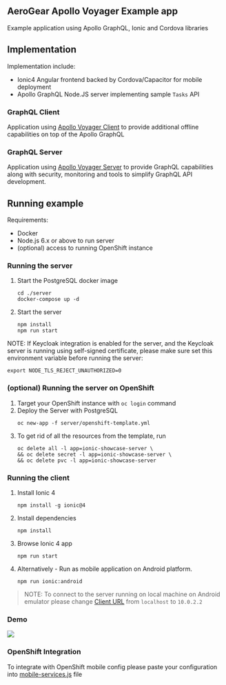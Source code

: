 ## AeroGear Apollo Voyager Example app

Example application using Apollo GraphQL, Ionic and Cordova libraries

## Implementation

Implementation include:

- Ionic4 Angular frontend backed by Cordova/Capacitor for mobile deployment
- Apollo GraphQL Node.JS server implementing sample `Tasks` API

### GraphQL Client

Application using [Apollo Voyager Client](https://github.com/aerogear/aerogear-js-sdk/tree/master/packages/sync) to provide additional offline capabilities on top of the Apollo GraphQL 

### GraphQL Server

Application using [Apollo Voyager Server](https://github.com/aerogear/apollo-voyager-server) to provide GraphQL capabilities along with security, monitoring and tools to simplify GraphQL API development.

## Running example

Requirements:

- Docker
- Node.js 6.x or above to run server
- (optional) access to running OpenShift instance

### Running the server

1. Start the PostgreSQL docker image

   ```shell
   cd ./server
   docker-compose up -d
   ```

1. Start the server

   ```shell
   npm install
   npm run start
   ```

NOTE: If Keycloak integration is enabled for the server, and the Keycloak server is running using self-signed certificate, please make sure set this environment variable before running the server:

   ```shell
   export NODE_TLS_REJECT_UNAUTHORIZED=0
   ```

### (optional) Running the server on OpenShift

1. Target your OpenShift instance with `oc login` command
1. Deploy the Server with PostgreSQL
   ```shell
   oc new-app -f server/openshift-template.yml
   ```
1. To get rid of all the resources from the template, run
   ```shell
   oc delete all -l app=ionic-showcase-server \
   && oc delete secret -l app=ionic-showcase-server \
   && oc delete pvc -l app=ionic-showcase-server
   ```

### Running the client

1. Install Ionic 4

   ```shell
   npm install -g ionic@4
   ```

1. Install dependencies

   ```shell
   npm install
   ```

1. Browse Ionic 4 app
   
   ```shell
   npm run start
   ```

1. Alternatively - Run as mobile application on Android platform.

   ```shell
   npm run ionic:android
   ```

> NOTE: To connect to the server running on local machine on Android emulator 
please change [Client URL](https://github.com/aerogear/apollo-voyager-ionic-example/blob/master/src/app/services/voyager.service.ts#L42) from `localhost` to `10.0.2.2` 

### Demo

![](./resources/screenshot.png)

### OpenShift Integration

To integrate with OpenShift mobile config please paste your configuration into
[mobile-services.js](./src/mobile-services.js) file